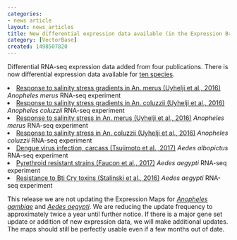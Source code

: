 ```yaml
---
categories:
- news article
layout: news_articles
title: New differential expression data available (in the Expression Browser)
category: [VectorBase]
created: 1498507820
---
```

Differential RNA-seq expression data added from four publications. There is now differential expression data available for <a href="/search/site/*?&site=%22Expression%22&bundle_name=%22Experiment%22">ten species</a>.
<li>
<a href="/expression-browser/experiment/SRP065966.2">Response to salinity stress gradients in An. merus (Uyhelji et al., 2016)</a> <i>Anopheles merus</i> RNA-seq experiment</li>
<li>
<a href="/expression-browser/experiment/SRP065966.1">Response to salinity stress gradients in An. coluzzii (Uyhelji et al., 2016)</a> <i>Anopheles coluzzii</i> RNA-seq experiment</li>
<li>
<a href="/expression-browser/experiment/SRP044683.2">Response to salinity stress in An. merus (Uyhelji et al., 2016)</a> <i>Anopheles merus</i> RNA-seq experiment</li>
<li>
<a href="/expression-browser/experiment/SRP044683.1">Response to salinity stress in An. coluzzii (Uyhelji et al., 2016)</a> <i>Anopheles coluzzii</i> RNA-seq experiment</li>
<li>
<a href="/expression-browser/experiment/SRP077936.1">Dengue virus infection, carcass (Tsujimoto et al., 2017)</a> <i>Aedes albopictus</i> RNA-seq experiment</li>
<li>
<a href="/expression-browser/experiment/ERP017343">Pyrethroid resistant strains (Faucon et al., 2017)</a> <i>Aedes aegypti</i> RNA-seq experiment</li>
<li>
<a href="/expression-browser/experiment/">Resistance to Bti Cry toxins (Stalinski et al., 2016)</a> <i>Aedes aegypti</i> RNA-seq experiment</li>
</ul>
</p>
<p>
This release we are not updating the Expression Maps for <a href="/expression-map/Anopheles_gambiae/current/"><i>Anopheles gambiae</i></a> and <a href="/expression-map/Aedes_aegypti/current/"><i>Aedes aegypti</i></a>. We are reducing the update frequency to approximately twice a year until further notice.  If there is a major gene set update or addition of new expression data, we will make additional updates.  The maps should still be perfectly usable even if a few months out of date.
